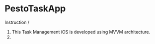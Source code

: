 # PestoTaskApp

Instruction /
1. This Task Management iOS is developed using MVVM architecture.
2. 
